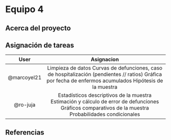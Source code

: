 <h1> Equipo 4</h1>

<h2> Acerca del proyecto </h2>

<h2>Asignación de tareas</h2>

|     User    |                                                                           Asignacion                                                                           |
|:-----------:|:--------------------------------------------------------------------------------------------------------------------------------------------------------------:|
| @marcoyel21 | Limpieza de datos   Curvas de defunciones, caso de hospitalización (pendientes // ratios)   Gráfica por fecha de enfermos acumulados   Hipótesis de la muestra |
|   @ro-juja  |  Estadísticos descriptivos de la muestra   Estimación y cálculo de error de defunciones   Gráficos comparativos de la muestra   Probabilidades condicionales   |

<h2> Referencias</h2>
